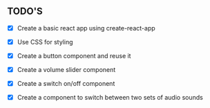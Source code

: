 ## TODO'S

- [x] Create a basic react app using create-react-app
- [x] Use CSS for styling
- [x] Create a button component and reuse it
- [x] Create a volume slider component 
- [x] Create a switch on/off component
- [x] Create a component to switch between two sets of audio sounds 

